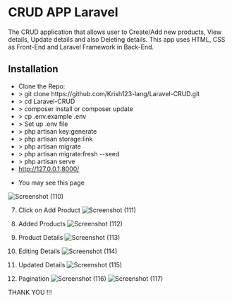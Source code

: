 # CRUD APP Laravel
The CRUD application that allows user to Create/Add new products, View details, Update details and also Deleting details. This app uses HTML, CSS as Front-End and Laravel Framework in Back-End.

## Installation
<ul>
    <li>Clone the Repo: <br> </li>
    <li style=""> > git clone https://github.com/Krish123-lang/Laravel-CRUD.git</li>
    <li> > cd Laravel-CRUD</li>
    <li> > composer install or composer update</li>
    <li> > cp .env.example .env</li>
    <li> > Set up .env file</li>
    <li> > php artisan key:generate</li>
    <li> > php artisan storage:link</li>
    <li> > php artisan migrate</li>
    <li> > php artisan migrate:fresh --seed</li>
    <li> > php artisan serve</li>
    <li> <a href="http://127.0.0.1:8000/">http://127.0.0.1:8000/</a> </li>
</ul>

* You may see this page

![Screenshot (110)](https://github.com/Krish123-lang/Laravel-CRUD/assets/56486342/1367b931-f6ae-4cb3-8aa5-e18287601f24)

7. Click on Add Product
![Screenshot (111)](https://github.com/Krish123-lang/Laravel-CRUD/assets/56486342/4444b330-91c7-4e9d-9560-8901b5d1584e)

8. Added Products
![Screenshot (112)](https://github.com/Krish123-lang/Laravel-CRUD/assets/56486342/bd7a3233-c1fd-4d7a-a55c-1aa2d1e14909)

9. Product Details
![Screenshot (113)](https://github.com/Krish123-lang/Laravel-CRUD/assets/56486342/c587f55b-0f2b-4934-9138-674693c47484)

10. Editing Details
![Screenshot (114)](https://github.com/Krish123-lang/Laravel-CRUD/assets/56486342/b33ed2b7-23ac-49b9-ad7f-183651f8c000)

11. Updated Details
![Screenshot (115)](https://github.com/Krish123-lang/Laravel-CRUD/assets/56486342/b7f4cf90-2fe4-40c1-b502-cb71d6886f0c)

12. Pagination
![Screenshot (116)](https://github.com/Krish123-lang/Laravel-CRUD/assets/56486342/a307cf4e-b53e-4691-85f5-2af84d5a2287)
![Screenshot (117)](https://github.com/Krish123-lang/Laravel-CRUD/assets/56486342/9ecfde90-b24e-46b1-a59c-71ef19c92b3f)


THANK YOU !!!
